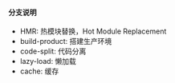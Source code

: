 #### 分支说明
- HMR: 热模块替换，Hot Module Replacement
- build-product: 搭建生产环境
- code-split: 代码分离
- lazy-load: 懒加载
- cache: 缓存